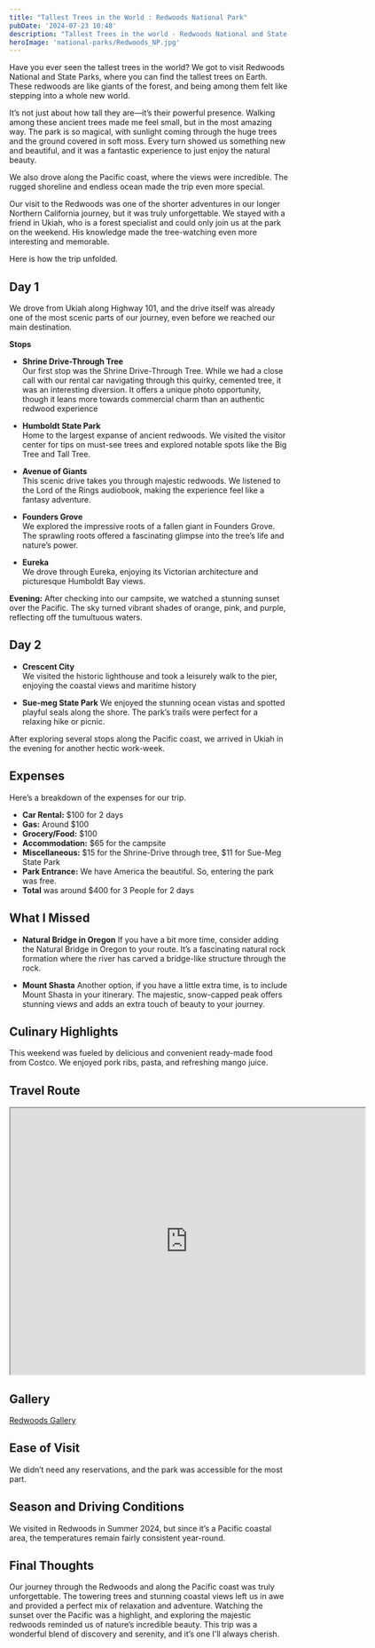 ```yaml
---
title: "Tallest Trees in the World : Redwoods National Park"
pubDate: '2024-07-23 10:48'
description: "Tallest Trees in the world - Redwoods National and State Parks"
heroImage: 'national-parks/Redwoods_NP.jpg'
---
```


Have you ever seen the tallest trees in the world? We got to visit Redwoods National and State Parks, where you can find the tallest trees on Earth. These redwoods are like giants of the forest, and being among them felt like stepping into a whole new world.

It’s not just about how tall they are—it’s their powerful presence. Walking among these ancient trees made me feel small, but in the most amazing way. The park is so magical, with sunlight coming through the huge trees and the ground covered in soft moss. Every turn showed us something new and beautiful, and it was a fantastic experience to just enjoy the natural beauty.

We also drove along the Pacific coast, where the views were incredible. The rugged shoreline and endless ocean made the trip even more special.

Our visit to the Redwoods was one of the shorter adventures in our longer Northern California journey, but it was truly unforgettable. We stayed with a friend in Ukiah, who is a forest specialist and could only join us at the park on the weekend. His knowledge made the tree-watching even more interesting and memorable.

Here is how the trip unfolded. 

## Day 1

We drove from Ukiah along Highway 101, and the drive itself was already one of the most scenic parts of our journey, even before we reached our main destination.

**Stops**

- **Shrine Drive-Through Tree**  
Our first stop was the Shrine Drive-Through Tree. While we had a close call with our rental car navigating through this quirky, cemented tree, it was an interesting diversion. It offers a unique photo opportunity, though it leans more towards commercial charm than an authentic redwood experience

- **Humboldt State Park**  
 Home to the largest expanse of ancient redwoods. We visited the visitor center for tips on must-see trees and explored notable spots like the Big Tree and Tall Tree.

- **Avenue of Giants**  
  This scenic drive takes you through majestic redwoods. We listened to the Lord of the Rings audiobook, making the experience feel like a fantasy adventure.

- **Founders Grove**  
We explored the impressive roots of a fallen giant in Founders Grove. The sprawling roots offered a fascinating glimpse into the tree’s life and nature’s power.

- **Eureka**  
We drove through Eureka, enjoying its Victorian architecture and picturesque Humboldt Bay views.

 
**Evening:** After checking into our campsite, we watched a stunning sunset over the Pacific. The sky turned vibrant shades of orange, pink, and purple, reflecting off the tumultuous waters.

## Day 2


- **Crescent City**  
    We visited the historic lighthouse and took a leisurely walk to the pier, enjoying the coastal views and maritime history

- **Sue-meg State Park**
   We enjoyed the stunning ocean vistas and spotted playful seals along the shore. The park’s trails were perfect for a relaxing hike or picnic.

After exploring several stops along the Pacific coast, we arrived in Ukiah in the evening for another hectic work-week. 


## Expenses
Here’s a breakdown of the expenses for our trip. 
- **Car Rental:** $100 for 2 days
- **Gas:** Around $100 
- **Grocery/Food:** $100
- **Accommodation:** $65 for the campsite
- **Miscellaneous:** $15 for the Shrine-Drive through tree, $11 for Sue-Meg State Park 
- **Park Entrance:** We have America the beautiful. So, entering the park was free. 
- **Total** was around $400 for 3 People for 2 days


## What I Missed
-  **Natural Bridge in Oregon**
If you have a bit more time, consider adding the Natural Bridge in Oregon to your route. It’s a fascinating natural rock formation where the river has carved a bridge-like structure through the rock.

- **Mount Shasta**
Another option, if you have a little extra time, is to include Mount Shasta in your itinerary. The majestic, snow-capped peak offers stunning views and adds an extra touch of beauty to your journey.


## Culinary Highlights
This weekend was fueled by delicious and convenient ready-made food from Costco. We enjoyed pork ribs, pasta, and refreshing mango juice.

## Travel Route

<iframe src="https://www.google.com/maps/d/embed?mid=1AgcyBY7BbbssSnbxoQW40KqhoW117kc&ehbc=2E312F" width="640" height="480"></iframe>

## Gallery
[Redwoods Gallery]({{'/galleries/gallery_redwoods/index.html'|relative_url}})



## Ease of Visit
We didn’t need any reservations, and the park was accessible for the most part.


## Season and Driving Conditions 
We visited in Redwoods in Summer 2024, but since it’s a Pacific coastal area, the temperatures remain fairly consistent year-round.


## Final Thoughts
Our journey through the Redwoods and along the Pacific coast was truly unforgettable. The towering trees and stunning coastal views left us in awe and provided a perfect mix of relaxation and adventure. Watching the sunset over the Pacific was a highlight, and exploring the majestic redwoods reminded us of nature’s incredible beauty. This trip was a wonderful blend of discovery and serenity, and it’s one I'll always cherish.
